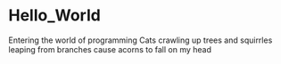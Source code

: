 # Hello_World
Entering the world of programming
Cats crawling up trees and squirrles leaping from branches cause acorns to fall on my head
